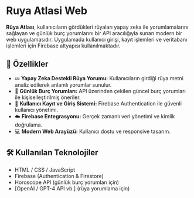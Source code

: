 # Ruya Atlasi Web


**Rüya Atlası**, kullanıcıların gördükleri rüyaları yapay zeka ile yorumlamalarını sağlayan ve günlük burç yorumlarını bir API aracılığıyla sunan modern bir web uygulamasıdır. Uygulamada kullanıcı girişi, kayıt işlemleri ve veritabanı işlemleri için Firebase altyapısı kullanılmaktadır.

## 🚀 Özellikler

- 💤 **Yapay Zeka Destekli Rüya Yorumu:** Kullanıcıların girdiği rüya metni analiz edilerek anlamlı yorumlar sunulur.
- 🔮 **Günlük Burç Yorumları:** API üzerinden çekilen güncel burç yorumları ile kişiselleştirilmiş öneriler.
- 👤 **Kullanıcı Kayıt ve Giriş Sistemi:** Firebase Authentication ile güvenli kullanıcı yönetimi.
- ☁️ **Firebase Entegrasyonu:** Gerçek zamanlı veri yönetimi ve kimlik doğrulama.
- 💻 **Modern Web Arayüzü:** Kullanıcı dostu ve responsive tasarım.

## 🛠️ Kullanılan Teknolojiler

- HTML / CSS / JavaScript
- Firebase (Authentication & Firestore)
- Horoscope API (günlük burç yorumları için)
- [OpenAI / GPT-4 API vb.] (rüya yorumlama için)


